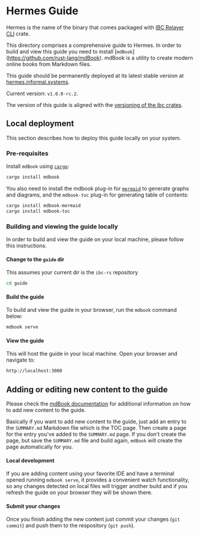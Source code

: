# Hermes Guide

Hermes is the name of the binary that comes packaged with
[IBC Relayer CLI](https://crates.io/crates/ibc-relayer-cli) crate.

This directory comprises a comprehensive guide to Hermes.
In order to build and view this guide you need to install [`mdBook`]
(https://github.com/rust-lang/mdBook).
mdBook is a utility to create modern online books from Markdown files.

This guide should be permanently deployed at its latest stable version at
[hermes.informal.systems](https://hermes.informal.systems).

Current version: `v1.0.0-rc.2`.

The version of this guide is aligned with the [versioning of the ibc crates](../README.md).

## Local deployment

This section describes how to deploy this guide locally on your system.

### Pre-requisites

Install `mdBook` using [`cargo`](https://doc.rust-lang.org/cargo/):

```bash
cargo install mdbook
```

You also need to install the mdbook plug-in for [`mermaid`](https://mermaid-js.github.io/mermaid/#/) to generate graphs and diagrams, and the `mdbook-toc` plug-in for generating table of contents:

```bash
cargo install mdbook-mermaid
cargo install mdbook-toc
```

### Building and viewing the guide locally

In order to build and view the guide on your local machine, please follow this instructions.

#### Change to the `guide` dir

This assumes your current dir is the `ibc-rs` repository

```bash
cd guide
```

#### Build the guide

To build and view the guide in your browser, run the `mdbook` command below:

```bash
mdbook serve
```

#### View the guide

This will host the guide in your local machine. Open your browser and navigate to:

```bash
http://localhost:3000
```

## Adding or editing new content to the guide

Please check the [mdBook documentation](https://rust-lang.github.io/mdBook/index.html) for additional information on how to add new content to the guide.

Basically if you want to add new content to the guide, just add an entry to the `SUMMARY.md` Markdown file which is the TOC page. Then create a page for the entry you've added to the `SUMMARY.md` page. If you don't create the page, but save the `SUMMARY.md` file and build again, `mdBook` will create the page automatically for you.

#### Local development
If you are adding content using your favorite IDE and have a terminal opened running `mdbook serve`, it provides a convenient watch functionality, so any changes detected on local files will trigger another build and if you refresh the guide on your browser they will be shown there.

#### Submit your changes
Once you finish adding the new content just commit your changes (`git commit`) and push them to the respository (`git push`).
